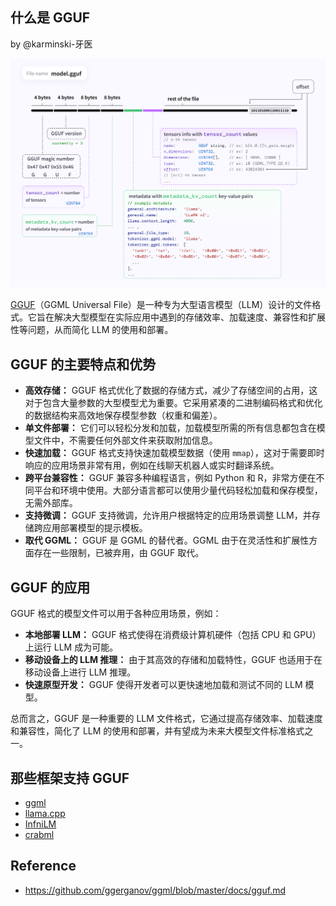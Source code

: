 什么是 GGUF 
-----------

by @karminski-牙医

![gguf-file-structure](assets/images/gguf-file-structure.png)

[GGUF](https://github.com/ggerganov/ggml/blob/master/docs/gguf.md)（GGML Universal File）是一种专为大型语言模型（LLM）设计的文件格式。它旨在解决大型模型在实际应用中遇到的存储效率、加载速度、兼容性和扩展性等问题，从而简化 LLM 的使用和部署。

## GGUF 的主要特点和优势

*   **高效存储：** GGUF 格式优化了数据的存储方式，减少了存储空间的占用，这对于包含大量参数的大型模型尤为重要。它采用紧凑的二进制编码格式和优化的数据结构来高效地保存模型参数（权重和偏差）。
*   **单文件部署：** 它们可以轻松分发和加载，加载模型所需的所有信息都包含在模型文件中，不需要任何外部文件来获取附加信息。
*   **快速加载：** GGUF 格式支持快速加载模型数据（使用 ```mmap```），这对于需要即时响应的应用场景非常有用，例如在线聊天机器人或实时翻译系统。
*   **跨平台兼容性：** GGUF 兼容多种编程语言，例如 Python 和 R，非常方便在不同平台和环境中使用。大部分语言都可以使用少量代码轻松加载和保存模型，无需外部库。
*   **支持微调：** GGUF 支持微调，允许用户根据特定的应用场景调整 LLM，并存储跨应用部署模型的提示模板。
*   **取代 GGML：** GGUF 是 GGML 的替代者。GGML 由于在灵活性和扩展性方面存在一些限制，已被弃用，由 GGUF 取代。

## GGUF 的应用

GGUF 格式的模型文件可以用于各种应用场景，例如：

*   **本地部署 LLM：** GGUF 格式使得在消费级计算机硬件（包括 CPU 和 GPU）上运行 LLM 成为可能。
*   **移动设备上的 LLM 推理：** 由于其高效的存储和加载特性，GGUF 也适用于在移动设备上进行 LLM 推理。
*   **快速原型开发：** GGUF 使得开发者可以更快速地加载和测试不同的 LLM 模型。

总而言之，GGUF 是一种重要的 LLM 文件格式，它通过提高存储效率、加载速度和兼容性，简化了 LLM 的使用和部署，并有望成为未来大模型文件标准格式之一。

## 那些框架支持 GGUF

- [ggml](https://github.com/ggerganov/ggml)
- [llama.cpp](https://github.com/ggerganov/llama.cpp)
- [InfniLM](https://github.com/InfiniTensor/InfiniLM)
- [crabml](https://github.com/crabml/crabml)

## Reference

- https://github.com/ggerganov/ggml/blob/master/docs/gguf.md
